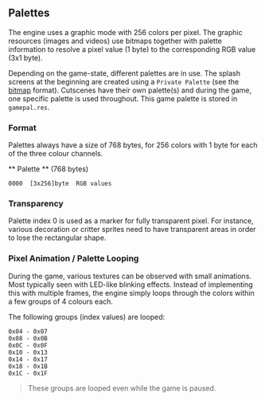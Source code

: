## Palettes

The engine uses a graphic mode with 256 colors per pixel. The graphic resources (images and videos) use bitmaps together
with palette information to resolve a pixel value (1 byte) to the corresponding RGB value (3x1 byte).

Depending on the game-state, different palettes are in use. The splash screens at the beginning are created using a
```Private Palette``` (see the [bitmap](Bitmaps.md) format). Cutscenes have their own palette(s) and during the game,
one specific palette is used throughout. This game palette is stored in ```gamepal.res```.

### Format

Palettes always have a size of 768 bytes, for 256 colors with 1 byte for each of the three colour channels.

** Palette ** (768 bytes)

    0000  [3x256]byte  RGB values

### Transparency

Palette index 0 is used as a marker for fully transparent pixel. For instance, various decoration or critter sprites need
to have transparent areas in order to lose the rectangular shape.

### Pixel Animation / Palette Looping

During the game, various textures can be observed with small animations. Most typically seen with LED-like blinking effects.
Instead of implementing this with multiple frames, the engine simply loops through the colors within a few groups of 4 colours each.

The following groups (index values) are looped:

    0x04 - 0x07
    0x08 - 0x0B
    0x0C - 0x0F
    0x10 - 0x13
    0x14 - 0x17
    0x18 - 0x1B
    0x1C - 0x1F

> These groups are looped even while the game is paused. 
